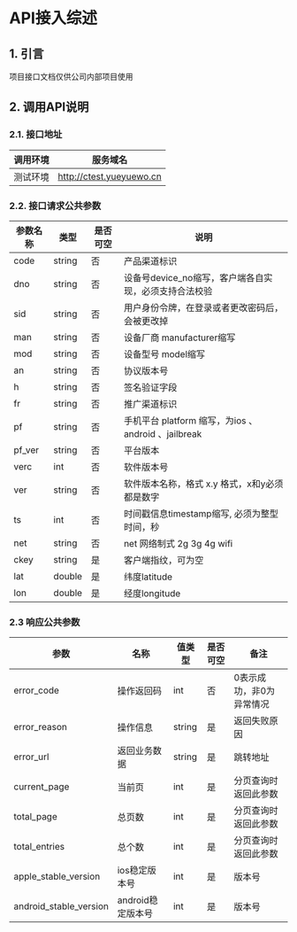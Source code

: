 # API接入综述

## 1. 引言

项目接口文档仅供公司内部项目使用

## 2. 调用API说明

### 2.1. 接口地址

调用环境|	服务域名
---|---
测试环境|http://ctest.yueyuewo.cn

### 2.2. 接口请求公共参数

参数名称|	类型|是否可空|说明
---|---|---|---
code|	string|	否|	产品渠道标识
dno|	string|	否|	设备号device_no缩写，客户端各自实现，必须支持合法校验
sid|	string|	否|	用户身份令牌，在登录或者更改密码后，会被更改掉
man|string|	否|	设备厂商 manufacturer缩写
mod|	string|	否|	设备型号 model缩写
an|	string|	否|	协议版本号
h|	string|	否|	签名验证字段
fr|	string|	否|	推广渠道标识
pf|	string|	否|	手机平台 platform 缩写，为ios 、 android 、jailbreak
pf_ver|	string|	否|	平台版本
verc|	int|	否|	软件版本号
ver|	string|	否|	软件版本名称，格式 x.y 格式，x和y必须都是数字
ts|	int|	否|	时间戳信息timestamp缩写, 必须为整型时间，秒
net|	string|	否|	net 网络制式 2g 3g 4g wifi
ckey|	string|	是|	客户端指纹，可为空
lat|	double|	是|	纬度latitude
lon|	double|	是|	经度longitude

### 2.3 响应公共参数

参数|名称|值类型|是否可空|备注
---|---|---|---|---
error_code|操作返回码|int|否| 0表示成功，非0为异常情况
error_reason|操作信息|string|	是|	返回失败原因
error_url|返回业务数据|string|是| 跳转地址
current_page|当前页|int|是| 分页查询时返回此参数
total_page|总页数|int|是| 分页查询时返回此参数
total_entries|总个数|int|是| 分页查询时返回此参数
apple_stable_version|ios稳定版本号|int|是|版本号
android_stable_version|android稳定版本号|int|是|版本号
